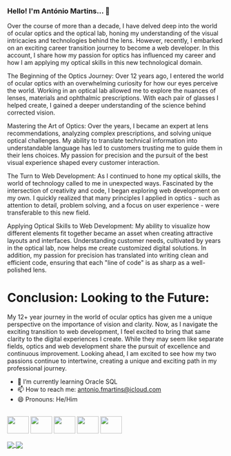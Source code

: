 ### Hello! I'm António Martins...  👋

Over the course of more than a decade, I have delved deep into the world of ocular optics and the optical lab, honing my understanding of the visual intricacies and technologies behind the lens. However, recently, I embarked on an exciting career transition journey to become a web developer. In this account, I share how my passion for optics has influenced my career and how I am applying my optical skills in this new technological domain.

The Beginning of the Optics Journey:
Over 12 years ago, I entered the world of ocular optics with an overwhelming curiosity for how our eyes perceive the world. Working in an optical lab allowed me to explore the nuances of lenses, materials and ophthalmic prescriptions. With each pair of glasses I helped create, I gained a deeper understanding of the science behind corrected vision.

Mastering the Art of Optics:
Over the years, I became an expert at lens recommendations, analyzing complex prescriptions, and solving unique optical challenges. My ability to translate technical information into understandable language has led to customers trusting me to guide them in their lens choices. My passion for precision and the pursuit of the best visual experience shaped every customer interaction.

The Turn to Web Development:
As I continued to hone my optical skills, the world of technology called to me in unexpected ways. Fascinated by the intersection of creativity and code, I began exploring web development on my own. I quickly realized that many principles I applied in optics - such as attention to detail, problem solving, and a focus on user experience - were transferable to this new field.

Applying Optical Skills to Web Development:
My ability to visualize how different elements fit together became an asset when creating attractive layouts and interfaces. Understanding customer needs, cultivated by years in the optical lab, now helps me create customized digital solutions. In addition, my passion for precision has translated into writing clean and efficient code, ensuring that each "line of code" is as sharp as a well-polished lens.


<h1>Conclusion: Looking to the Future:</h1>
My 12+ year journey in the world of ocular optics has given me a unique perspective on the importance of vision and clarity. Now, as I navigate the exciting transition to web development, I feel excited to bring that same clarity to the digital experiences I create. While they may seem like separate fields, optics and web development share the pursuit of excellence and continuous improvement. Looking ahead, I am excited to see how my two passions continue to intertwine, creating a unique and exciting path in my professional journey.

- 🌱 I’m currently learning Oracle SQL
- 📫 How to reach me: antonio.fmartins@icloud.com
- 😄 Pronouns: He/Him

<div><br>
<img align="center" height="40" width="50" src="https://cdn.jsdelivr.net/gh/devicons/devicon/icons/html5/html5-original.svg"/>
<img align="center" height="40" width="50" src="https://cdn.jsdelivr.net/gh/devicons/devicon/icons/css3/css3-original.svg" />
<img align="center" height="40" width="50" src="https://cdn.jsdelivr.net/gh/devicons/devicon/icons/javascript/javascript-original.svg"/>
<img align="center" height="40" width="50" src="https://cdn.jsdelivr.net/gh/devicons/devicon/icons/react/react-original.svg"/>
<img align="center" height="40" width="50" src="https://cdn.jsdelivr.net/gh/devicons/devicon/icons/github/github-original.svg"/>
</div>
<br>

<a href="https://github.com/antonio-fmartins/github-readme-stats">
  <img align="center" src="https://github-readme-stats.vercel.app/api?username=antonio-fmartins&show_icons=true&theme=gotham&count_private=true"/>
</a>
<a href="https://github.com/antonio-fmartins/api/top-langs?username=anuraghazra">
  <img align="center" src="https://github-readme-stats.vercel.app/api/top-langs/?username=antonio-fmartins&show_icons=true&theme=gotham&count_private=true"/>



